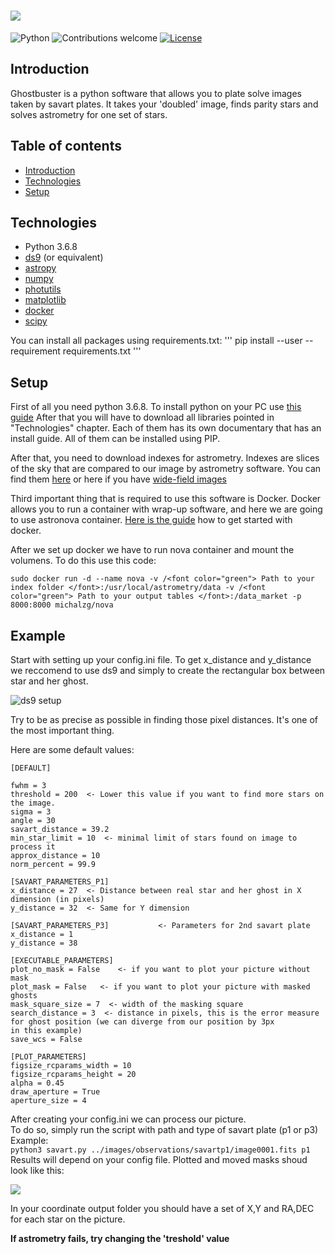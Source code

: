 # ![](https://i.imgur.com/DxPboQt.png)
![Python](https://img.shields.io/badge/python-v3.6+-blue.svg)
![Contributions welcome](https://img.shields.io/badge/contributions-welcome-orange.svg)
[![License](https://img.shields.io/badge/license-MIT-blue.svg)](https://opensource.org/licenses/MIT)
## Introduction
Ghostbuster is a python software that allows you to plate solve images taken by savart plates. It takes your 'doubled' image, finds parity stars and solves astrometry for one set of stars.
## Table of contents
* [Introduction](#introduction)
* [Technologies](#technologies)
* [Setup](#setup)
## Technologies

- Python 3.6.8
- [ds9](http://ds9.si.edu/site/Home.html) (or equivalent)
- [astropy](https://www.astropy.org/)
- [numpy](https://numpy.org/)
- [photutils](https://photutils.readthedocs.io/en/stable/)
- [matplotlib](https://matplotlib.org/)
- [docker](https://www.docker.com/)
- [scipy](https://www.scipy.org/)

You can install all packages using requirements.txt:
'''
pip install --user --requirement requirements.txt
'''

## Setup
First of all you need python 3.6.8. To install python on your PC use [this guide](https://realpython.com/installing-python/)
After that you will have to download all libraries pointed in "Technologies" chapter. Each of them has its own documentary that has an install guide. All of them can be installed using PIP.

After that, you need to download indexes for astrometry. Indexes are slices of the sky that are compared to our image by astrometry software. You can find them [here](http://broiler.astrometry.net/~dstn/4200/) or here if you have [wide-field images](http://broiler.astrometry.net/~dstn/4100/)

Third important thing that is required to use this software is Docker. Docker allows you to run a container with wrap-up software, and here we are going to use astronova container. [Here is the guide](https://www.docker.com/get-started) how to get started with docker.

After we set up docker we have to run nova container and mount the volumens.
To do this use this code: 

```
sudo docker run -d --name nova -v /<font color="green"> Path to your index folder </font>:/usr/local/astrometry/data -v /<font color="green"> Path to your output tables </font>:/data_market -p 8000:8000 michalzg/nova
```

## Example
Start with setting up your config.ini file. 
To get x_distance and y_distance we reccomend to use ds9 and simply to create the rectangular box between star and her ghost.

![ds9 setup](https://i.imgur.com/XL2l18v.png)

Try to be as precise as possible in finding those pixel distances. It's one of the most important thing.

Here are some default values:
```
[DEFAULT]

fwhm = 3  
threshold = 200  <- Lower this value if you want to find more stars on the image.
sigma = 3  
angle = 30      
savart_distance = 39.2  
min_star_limit = 10  <- minimal limit of stars found on image to process it  
approx_distance = 10   
norm_percent = 99.9  

[SAVART_PARAMETERS_P1]  
x_distance = 27  <- Distance between real star and her ghost in X dimension (in pixels)  
y_distance = 32  <- Same for Y dimension  
  
[SAVART_PARAMETERS_P3]           <- Parameters for 2nd savart plate  
x_distance = 1  
y_distance = 38  

[EXECUTABLE_PARAMETERS]  
plot_no_mask = False    <- if you want to plot your picture without mask  
plot_mask = False   <- if you want to plot your picture with masked ghosts  
mask_square_size = 7  <- width of the masking square  
search_distance = 3  <- distance in pixels, this is the error measure for ghost position (we can diverge from our position by 3px                 in this example)  
save_wcs = False  
  
[PLOT_PARAMETERS]    
figsize_rcparams_width = 10  
figsize_rcparams_height = 20  
alpha = 0.45  
draw_aperture = True  
aperture_size = 4  
 ```
After creating your config.ini we can process our picture.  
To do so, simply run the script with path and type of savart plate (p1 or p3)  
Example:  
```python3 savart.py ../images/observations/savartp1/image0001.fits p1```
Results will depend on your config file. Plotted and moved masks shoud look like this:

![](https://i.imgur.com/qgvB33o.png)

In your coordinate output folder you should have a set of X,Y and RA,DEC for each star on the picture.

**If astrometry fails, try changing the 'treshold' value** 


